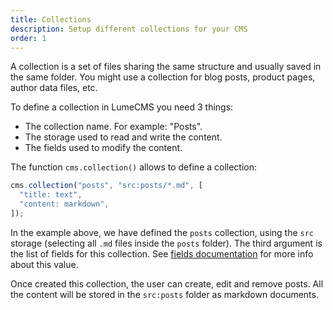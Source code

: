 ```yaml
---
title: Collections
description: Setup different collections for your CMS
order: 1
---
```


A collection is a set of files sharing the same structure and usually saved in
the same folder. You might use a collection for blog posts, product pages,
author data files, etc.

To define a collection in LumeCMS you need 3 things:

- The collection name. For example: "Posts".
- The storage used to read and write the content.
- The fields used to modify the content.

The function `cms.collection()` allows to define a collection:

```ts
cms.collection("posts", "src:posts/*.md", [
  "title: text",
  "content: markdown",
]);
```

In the example above, we have defined the `posts` collection, using the `src`
storage (selecting all `.md` files inside the `posts` folder). The third
argument is the list of fields for this collection. See
[fields documentation](./fields.md) for more info about this value.

Once created this collection, the user can create, edit and remove posts. All
the content will be stored in the `src:posts` folder as markdown documents.
